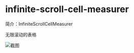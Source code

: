 # infinite-scroll-cell-measurer

简介：InfiniteScrollCellMeasurer

无限滚动的表格

![截图](https://unpkg.com/@icedesign/infinite-scroll-cell-measurer-block/screenshot.png)
